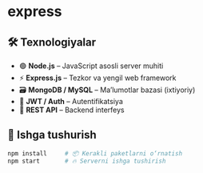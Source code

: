 # express

## 🛠 Texnologiyalar

- 🟢 **Node.js** – JavaScript asosli server muhiti
- ⚡ **Express.js** – Tezkor va yengil web framework
- 🗃️ **MongoDB / MySQL** – Ma’lumotlar bazasi (ixtiyoriy)
- 🔐 **JWT / Auth** – Autentifikatsiya
- 🔄 **REST API** – Backend interfeys

## 🚀 Ishga tushurish

```bash
npm install     # 📦 Kerakli paketlarni o‘rnatish
npm start       # 🔥 Serverni ishga tushirish
